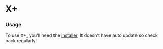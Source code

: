 # X+
### Usage

To use X+, you'll need the [installer](), It doesn't have auto update so check back regularly!